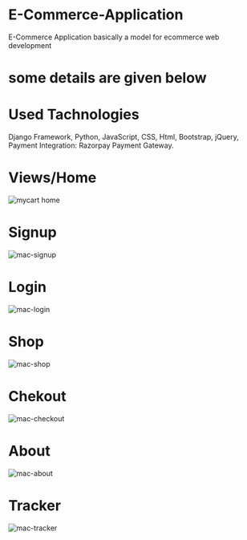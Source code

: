 # E-Commerce-Application

E-Commerce Application basically a model for ecommerce web development

# some details are given below


# Used Tachnologies
  Django Framework,
  Python,
  JavaScript,
  CSS, 
  Html,
  Bootstrap,
  jQuery,
  Payment Integration: Razorpay Payment Gateway.

# Views/Home
![mycart home](https://user-images.githubusercontent.com/79581616/147832841-150ec003-918c-4c1c-a8a2-01ee9f5026b3.png)

# Signup
![mac-signup](https://user-images.githubusercontent.com/79581616/147832911-ec17fb4d-c136-4c60-97dd-19b4538a9027.png)

# Login
![mac-login](https://user-images.githubusercontent.com/79581616/147832921-bfb8fc45-35ea-4542-89c7-f6423a79eb60.png)

# Shop
![mac-shop](https://user-images.githubusercontent.com/79581616/147832848-4e7e05c7-562d-4400-b075-f90c14ad2ab4.png)

# Chekout
![mac-checkout](https://user-images.githubusercontent.com/79581616/147832862-3e880f8f-3290-4a38-8a00-7a2385741dc1.png)

# About
![mac-about](https://user-images.githubusercontent.com/79581616/147832883-f0318005-7a9c-4411-8ba5-63f76319299e.png)

# Tracker
![mac-tracker](https://user-images.githubusercontent.com/79581616/147832892-ff82eb9d-11d7-4502-83f8-499981374e9f.png)
